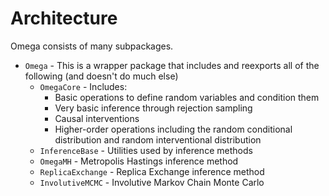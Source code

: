 # Architecture

Omega consists of many subpackages.

- `Omega` - This is a wrapper package that includes and reexports all of the following (and doesn't do much else)
  - `OmegaCore` - Includes:
    - Basic operations to define random variables and condition them
    - Very basic inference through rejection sampling
    - Causal interventions
    - Higher-order operations including the random conditional distribution and random interventional distribution
  - `InferenceBase` - Utilities used by inference methods
  - `OmegaMH` - Metropolis Hastings inference method 
  - `ReplicaExchange` - Replica Exchange inference method
  - `InvolutiveMCMC` - Involutive Markov Chain Monte Carlo